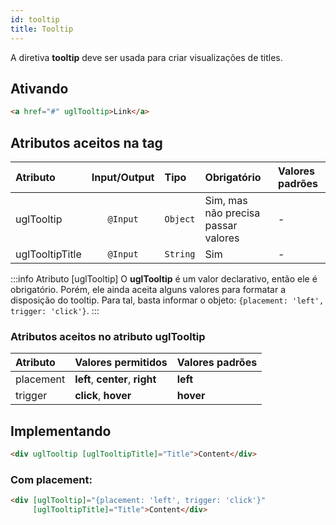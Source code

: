 ```yaml
---
id: tooltip
title: Tooltip
---
```


A diretiva **tooltip** deve ser usada para criar visualizações de titles.

## Ativando
```html
<a href="#" uglTooltip>Link</a>
```

## Atributos aceitos na tag
Atributo        | Input/Output   | Tipo       | Obrigatório                         | Valores padrões
:-------------- | :------------: | :----------| :---------------------------------- | :-------------
uglTooltip      | `@Input`       | `Object`   | Sim, mas não precisa passar valores | -
uglTooltipTitle | `@Input`       | `String`   | Sim                                 | -


:::info Atributo [uglTooltip]
O **uglTooltip** é um valor declarativo, então ele é obrigatório. Porém, ele ainda aceita alguns valores para formatar a disposição do tooltip.
Para tal, basta informar o objeto: `{placement: 'left', trigger: 'click'}`.
:::

### Atributos aceitos no atributo uglTooltip
Atributo        | Valores permitidos              | Valores padrões
:-------------- | :------------------------------ | :--------------
placement       | **left**, **center**, **right** | **left**
trigger         | **click**, **hover**            | **hover**

## Implementando

```html
<div uglTooltip [uglTooltipTitle]="Title">Content</div>
```

### Com placement:

```html
<div [uglTooltip]="{placement: 'left', trigger: 'click'}"
     [uglTooltipTitle]="Title">Content</div>
```
